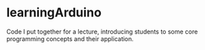 learningArduino
===============

Code I put together for a lecture, introducing students to some core programming concepts and their application.